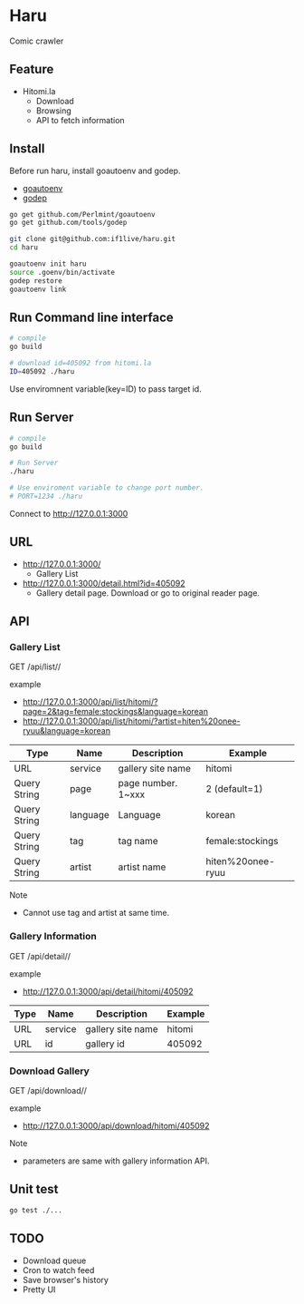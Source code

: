 # Haru
Comic crawler

## Feature
* Hitomi.la
  * Download
  * Browsing
  * API to fetch information

## Install

Before run haru, install goautoenv and godep.

* [goautoenv](https://github.com/Perlmint/goautoenv)
* [godep](github.com/tools/godep)

```bash
go get github.com/Perlmint/goautoenv
go get github.com/tools/godep

git clone git@github.com:if1live/haru.git
cd haru

goautoenv init haru
source .goenv/bin/activate
godep restore
goautoenv link
```

## Run Command line interface
```bash
# compile
go build

# download id=405092 from hitomi.la 
ID=405092 ./haru
```

Use enviromnent variable(key=ID) to pass target id.

## Run Server
```bash
# compile
go build

# Run Server
./haru

# Use enviroment variable to change port number.
# PORT=1234 ./haru
```

Connect to http://127.0.0.1:3000

## URL
* http://127.0.0.1:3000/
  * Gallery List
* http://127.0.0.1:3000/detail.html?id=405092
  * Gallery detail page. Download or go to original reader page.

## API
### Gallery List

GET /api/list/<service>/

example
* http://127.0.0.1:3000/api/list/hitomi/?page=2&tag=female:stockings&language=korean
* http://127.0.0.1:3000/api/list/hitomi/?artist=hiten%20onee-ryuu&language=korean

| Type | Name | Description | Example |
|------|------|-------------|---------|
| URL  | service | gallery site name | hitomi |
| Query String | page | page number. 1~xxx | 2 (default=1) |
| Query String | language | Language | korean |
| Query String | tag | tag name | female:stockings |
| Query String | artist | artist name  | hiten%20onee-ryuu | 

Note
* Cannot use tag and artist at same time.

### Gallery Information
GET /api/detail/<service>/<id>

example
* http://127.0.0.1:3000/api/detail/hitomi/405092

| Type | Name | Description | Example |
|------|------|-------------|---------|
| URL  | service | gallery site name | hitomi |
| URL  | id | gallery id | 405092 |

### Download Gallery
GET /api/download/<service>/<id>

example
* http://127.0.0.1:3000/api/download/hitomi/405092

Note
* parameters are same with gallery information API.

## Unit test

```bash
go test ./...
```

## TODO
* Download queue
* Cron to watch feed
* Save browser's history
* Pretty UI
